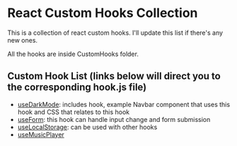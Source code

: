# React Custom Hooks Collection
This is a collection of react custom hooks. I'll update this list if there's any new ones. 

All the hooks are inside CustomHooks folder. 

## Custom Hook List (links below will direct you to the corresponding hook.js file)
- [useDarkMode](./CustomHooks/useDarkMode.js): includes hook, example Navbar component that uses this hook and CSS that relates to this hook
- [useForm](./CustomHooks/useForm.js): this hook can handle input change and form submission
- [useLocalStorage](./CustomHooks/useLocalStorage.js): can be used with other hooks
- [useMusicPlayer](./CustomHooks/useMusicPlayer.js)



